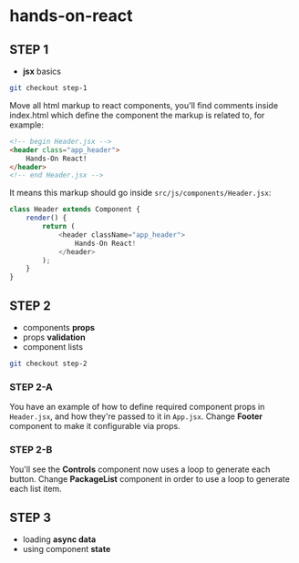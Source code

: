 # hands-on-react

## STEP 1

- **jsx** basics

```sh
git checkout step-1
```

Move all html markup to react components, you'll find comments inside index.html
which define the component the markup is related to, for example:

```html
<!-- begin Header.jsx -->
<header class="app_header">
    Hands-On React!
</header>
<!-- end Header.jsx -->
```

It means this markup should go inside `src/js/components/Header.jsx`:

```javascript
class Header extends Component {
    render() {
        return (
            <header className="app_header">
                Hands-On React!
            </header>
        );
    }
}
```


## STEP 2

- components **props**
- props **validation**
- component lists

```sh
git checkout step-2
```

### STEP 2-A

You have an example of how to define required component props in `Header.jsx`, and how they're passed to it in `App.jsx`.
Change **Footer** component to make it configurable via props.

### STEP 2-B

You'll see the **Controls** component now uses a loop to generate each button.
Change **PackageList** component in order to use a loop to generate each list item.


## STEP 3

- loading **async data**
- using component **state**
